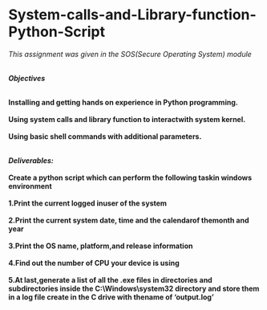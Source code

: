 # System-calls-and-Library-function-Python-Script

*This assignment was given in the SOS(Secure Operating System) module*<br><br>

***Objectives***<br><br>

**Installing and getting hands on experience in Python programming.<br><br>
Using system calls and library function to interactwith system kernel.<br><br>
Using basic shell commands with additional parameters.**<br><br>

***Deliverables:***<br><br>
**Create a python script which can perform the following taskin windows environment<br><br>
1.Print the current logged inuser of the system<br><br>
2.Print the current system date, time and the calendarof themonth and year<br><br>
3.Print the OS name, platform,and release information<br><br>
4.Find out the number of CPU your device is using<br><br>
5.At last,generate a list of all the .exe files in directories and subdirectories inside the C:\Windows\system32 directory and store them in a log file create in the C drive with thename of ‘output.log’<br><br>**
